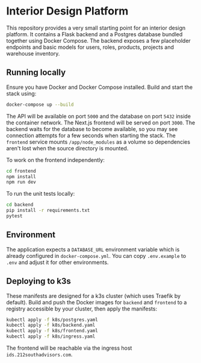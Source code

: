# Interior Design Platform

This repository provides a very small starting point for an interior design platform. It contains a Flask backend and a Postgres database bundled together using Docker Compose. The backend exposes a few placeholder endpoints and basic models for users, roles, products, projects and warehouse inventory.

## Running locally

Ensure you have Docker and Docker Compose installed. Build and start the stack using:

```bash
docker-compose up --build
```

The API will be available on port `5000` and the database on port `5432` inside the container network.
The Next.js frontend will be served on port `3000`.
The backend waits for the database to become available, so you may see connection attempts for a few seconds when starting the stack.
The `frontend` service mounts `/app/node_modules` as a volume so dependencies aren't lost when the source directory is mounted.

To work on the frontend independently:

```bash
cd frontend
npm install
npm run dev
```

To run the unit tests locally:

```bash
cd backend
pip install -r requirements.txt
pytest
```

## Environment

The application expects a `DATABASE_URL` environment variable which is already configured in `docker-compose.yml`. You can copy `.env.example` to `.env` and adjust it for other environments.

## Deploying to k3s

These manifests are designed for a k3s cluster (which uses Traefik by default).
Build and push the Docker images for `backend` and `frontend` to a registry
accessible by your cluster, then apply the manifests:

```bash
kubectl apply -f k8s/postgres.yaml
kubectl apply -f k8s/backend.yaml
kubectl apply -f k8s/frontend.yaml
kubectl apply -f k8s/ingress.yaml
```

The frontend will be reachable via the ingress host `ids.212southadvisors.com`.
